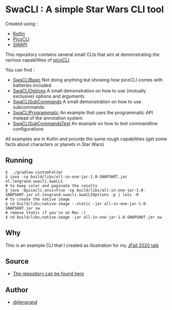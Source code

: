# SwaCLI : A simple Star Wars CLI tool 

Created using :

* [Kotlin](https://kotlinlang.org/)
* [PicoCLI](https://picocli.info/)
* [SWAPI](https://swapi.dev/documentation)

This repository contains several small CLIs that aim at demonstrating the various capabilities of [picoCLI](https://picocli.info/).

You can find : 

* [SwaCLIBasic](src/main/kotlin/nl/lengrand/swacli/SwaCLIBasic.kt) Not doing anything but showing how picoCLI comes with batteries included
* [SwaCLIOptions](src/main/kotlin/nl/lengrand/swacli/SwaCLIOptions.kt) A small demonstration on how to use (mutually exclusive) options and arguments
* [SwaCLISubCommands](src/main/kotlin/nl/lengrand/swacli/SwaCLISubCommands.kt) A small demonstration on how to use subcommands 
* [SwaCLIProgrammatic](src/main/kotlin/nl/lengrand/swacli/SwaCLIProgrammatic.kt) An example that uses the programmatic API instead of the annotation system.
* [SwaCLISubCommandsTest](src/test/kotlin/nl/lengrand/swacli/SwaCLISubCommandsTest.kt) An example on how to test commandline configurations 


All examples are in Kotlin and provide the same rough capabilities (get some facts about characters or planets in Star Wars)

## Running

```
$  ./gradlew customFatJar
$ java -cp build/libs/all-in-one-jar-1.0-SNAPSHOT.jar nl.lengrand.swacli.SwaCLI
# to keep color and paginate the results
$ java -Dpicocli.ansi=true -cp build/libs/all-in-one-jar-1.0-SNAPSHOT.jar nl.lengrand.swacli.SwaCLIOptions -p | less -R 
# to create the native image
$ cd build/libs;native-image --static -jar all-in-one-jar-1.0-SNAPSHOT.jar sw
# remove static if you're on Mac :)
$ cd build/libs;native-image -jar all-in-one-jar-1.0-SNAPSHOT.jar sw
```

##  Why

This is an example CLI that I created as illustration for my [JFall 2020 talk](https://jfall.nl/sessions/an-introduction-to-creating-cli-applications-using-picocli/)

## Source

* [The repository can be found here](https://github.com/jlengrand/swacli)

## Author 

* [@jlengrand](https://twitter.com/jlengrand)
